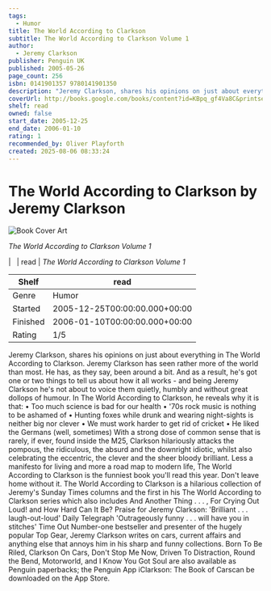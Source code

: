 ```yaml
---
tags:
  - Humor
title: The World According to Clarkson
subtitle: The World According to Clarkson Volume 1
author:
  - Jeremy Clarkson
publisher: Penguin UK
published: 2005-05-26
page_count: 256
isbn: 0141901357 9780141901350
description: "Jeremy Clarkson, shares his opinions on just about everything in The World According to Clarkson. Jeremy Clarkson has seen rather more of the world than most. He has, as they say, been around a bit. And as a result, he's got one or two things to tell us about how it all works - and being Jeremy Clarkson he's not about to voice them quietly, humbly and without great dollops of humour. In The World According to Clarkson, he reveals why it is that: • Too much science is bad for our health • '70s rock music is nothing to be ashamed of • Hunting foxes while drunk and wearing night-sights is neither big nor clever • We must work harder to get rid of cricket • He liked the Germans (well, sometimes) With a strong dose of common sense that is rarely, if ever, found inside the M25, Clarkson hilariously attacks the pompous, the ridiculous, the absurd and the downright idiotic, whilst also celebrating the eccentric, the clever and the sheer bloody brilliant. Less a manifesto for living and more a road map to modern life, The World According to Clarkson is the funniest book you'll read this year. Don't leave home without it. The World According to Clarkson is a hilarious collection of Jeremy's Sunday Times columns and the first in his The World According to Clarkson series which also includes And Another Thing . . . , For Crying Out Loud! and How Hard Can It Be? Praise for Jeremy Clarkson: 'Brilliant . . . laugh-out-loud' Daily Telegraph 'Outrageously funny . . . will have you in stitches' Time Out Number-one bestseller and presenter of the hugely popular Top Gear, Jeremy Clarkson writes on cars, current affairs and anything else that annoys him in his sharp and funny collections. Born To Be Riled, Clarkson On Cars, Don't Stop Me Now, Driven To Distraction, Round the Bend, Motorworld, and I Know You Got Soul are also available as Penguin paperbacks; the Penguin App iClarkson: The Book of Carscan be downloaded on the App Store."
coverUrl: http://books.google.com/books/content?id=KBpq_gf4Va8C&printsec=frontcover&img=1&zoom=1&source=gbs_api
shelf: read
owned: false
start_date: 2005-12-25
end_date: 2006-01-10
rating: 1
recommended_by: Oliver Playforth
created: 2025-08-06 08:33:24
---
```


# The World According to Clarkson by Jeremy Clarkson

![Book Cover Art](http://books.google.com/books/content?id=KBpq_gf4Va8C&printsec=frontcover&img=1&zoom=1&source=gbs_api)

_The World According to Clarkson Volume 1_


| &nbsp; | read | _The World According to Clarkson Volume 1_

| Shelf | read |
| --- | --- |
| Genre | Humor |
| Started | 2005-12-25T00:00:00.000+00:00 |
| Finished | 2006-01-10T00:00:00.000+00:00 |
| Rating | 1/5 |

Jeremy Clarkson, shares his opinions on just about everything in The World According to Clarkson. Jeremy Clarkson has seen rather more of the world than most. He has, as they say, been around a bit. And as a result, he's got one or two things to tell us about how it all works - and being Jeremy Clarkson he's not about to voice them quietly, humbly and without great dollops of humour. In The World According to Clarkson, he reveals why it is that: • Too much science is bad for our health • '70s rock music is nothing to be ashamed of • Hunting foxes while drunk and wearing night-sights is neither big nor clever • We must work harder to get rid of cricket • He liked the Germans (well, sometimes) With a strong dose of common sense that is rarely, if ever, found inside the M25, Clarkson hilariously attacks the pompous, the ridiculous, the absurd and the downright idiotic, whilst also celebrating the eccentric, the clever and the sheer bloody brilliant. Less a manifesto for living and more a road map to modern life, The World According to Clarkson is the funniest book you'll read this year. Don't leave home without it. The World According to Clarkson is a hilarious collection of Jeremy's Sunday Times columns and the first in his The World According to Clarkson series which also includes And Another Thing . . . , For Crying Out Loud! and How Hard Can It Be? Praise for Jeremy Clarkson: 'Brilliant . . . laugh-out-loud' Daily Telegraph 'Outrageously funny . . . will have you in stitches' Time Out Number-one bestseller and presenter of the hugely popular Top Gear, Jeremy Clarkson writes on cars, current affairs and anything else that annoys him in his sharp and funny collections. Born To Be Riled, Clarkson On Cars, Don't Stop Me Now, Driven To Distraction, Round the Bend, Motorworld, and I Know You Got Soul are also available as Penguin paperbacks; the Penguin App iClarkson: The Book of Carscan be downloaded on the App Store.